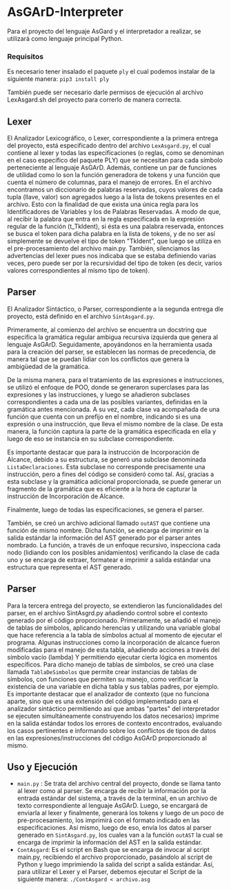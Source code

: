 # AsGArD-Interpreter
Para el proyecto del lenguaje AsGard y el interpretador a realizar, se utilizará como lenguaje principal Python.

### Requisitos
Es necesario tener insalado el paquete `ply` el cual podemos instalar de la siguiente manera: `pip3 install ply`

También puede ser necesario darle permisos de ejecución al archivo LexAsgard.sh del proyecto para correrlo de manera correcta.

## Lexer
El Analizador Lexicográfico, o Lexer, correspondiente a la primera entrega del proyecto, está especificado dentro del archivo `LexAsgard.py`, el cual contiene al lexer y todas las especificaciones (o reglas, como se denominan en el caso específico del paquete PLY) que se necesitan para cada símbolo perteneciente al lenguaje AsGArD. Además, contiene un par de funciones de utilidad como lo son la función generadora de tokens y una función que cuenta el número de columnas, para el manejo de errores. 
En el archivo encontramos un diccionario de palabras reservadas, cuyos valores de cada tupla (llave, valor) son agregados luego a la lista de tokens presentes en el archivo. Esto con la finalidad de que exista una única regla para los Identificadores de Variables y los de Palabras Reservadas. A modo de que, al recibir la palabra que entra en la regla especificada en la expresión regular de la función (t_TkIdent), si ésta es una palabra reservada, entonces se busca el token para dicha palabra en la lista de tokens, y de no ser así simplemente se devuelve el tipo de token "TkIdent", que luego se utiliza en el pre-procesamiento del archivo main.py. También, silenciamos las advertencias del lexer pues nos indicaba que se estaba definiendo varias veces, pero puede ser por la recursividad del tipo de token (es decir, varios valores correspondientes al mismo tipo de token).


## Parser
El Analizador Sintáctico, o Parser, correspondiente a la segunda entrega dle proyecto, está definido en el archivo `SintAsgard.py`.

Primeramente, al comienzo del archivo se encuentra un docstring que especifica la gramática regular ambigua recursiva izquierda que genera al lenguaje AsGArD. Seguidamente, apoyándonos en la herramienta usada para la creación del parser, se establecen las normas de precedencia, de manera tal que se puedan lidiar con los conflictos que genera la ambigüedad de la gramática.

De la misma manera, para el tratamiento de las expresiones e instrucciones, se utilizó el enfoque de POO, donde se generaron superclases para las expresiones y las instrucciones, y luego se añadieron subclases correspondientes a cada una de las posibles variantes, definidas en la gramática antes mencionada. A su vez, cada clase va acompañada de una función que cuenta con un prefijo en el nombre, indicando si es una expresión o una instrucción, que lleva el mismo nombre de la clase. De esta manera, la función captura la parte de la gramática especificada en ella y luego de eso se instancia en su subclase correspondiente.

Es importante destacar que para la instrucción de Incorporación de Alcance, debido a su estructura, se generó una subclase denominada `ListaDeclaraciones`. Esta subclase no corresponde precisamente una instrucción, pero a fines del código se consideró como tal. Así, gracias a esta subclase y la gramática adicional proporcionada, se puede generar un fragmento de la gramática que es eficiente a la hora de capturar la instrucción de Incorporación de Alcance.

Finalmente, luego de todas las especificaciones, se genera el parser.

También, se creó un archivo adicional llamado `outAST` que contiene una función de mismo nombre. Dicha función, se encarga de imprimir en la salida estándar la información del AST generado por el parser antes nombrado. La función, a través de un enfoque recursivo, inspecciona cada nodo (lidiando con los posibles anidamientos) verificando la clase de cada uno y se encarga de extraer, formatear e imprimir a salida estándar una estructura que representa el AST generado.

## Parser
Para la tercera entrega del proyecto, se extendieron las funcionalidades del parser, en el archivo SintAsgrd.py añadiendo control sobre el contexto generado por el código proporcionado. Primeramente, se añadió el manejo de tablas de símbolos, aplicando herencias y utilizando una variable global que hace referencia a la tabla de símbolos actual al momento de ejecutar el programa. Algunas instrucciones como la incorporación de alcance fueron modificadas para el manejo de esta tabla, añadiendo acciones a través del símbolo vacío (lambda) Y permitiendo ejecutar cierta lógica en momentos específicos. Para dicho manejo de tablas de símbolos, se creó una clase llamada `TablaDeSimbolos` que permite crear instancias de tablas de símbolos, con funciones que permiten su manejo, como verificar la existencia de una variable en dicha tabla y sus tablas padres, por ejemplo. Es importante destacar que el analizador de contexto (que no funciona aparte, sino que es una extensión del código implementado para el analizador sintáctico permitiendo así que ambas "partes" del interpretador se ejecuten simultáneamente construyendo los datos necesarios) imprime en la salida estándar todos los errores de contexto encontrados, evaluando los casos pertinentes e informando sobre los conflictos de tipos de datos en las expresiones/instrucciones del código AsGArD proporcionado al mismo.

## Uso y Ejecución
- `main.py` : Se trata del archivo central del proyecto, donde se llama tanto al lexer como al parser. Se encarga de recibir la información por la entrada estándar del sistema, a través de la terminal, en un archivo de texto correspondiente al lenguaje AsGArD. Luego, se encargará de enviarla al lexer y finalmente, generará los tokens y luego de un poco de pre-procesamiento, los imprimirá con el formato indicado en las especificaciones. Así mismo, luego de eso, envía los datos al parser generado en `SintAsgard.py`, los cuales van a la función `outAST` la cual se encarga de imprimir la información del AST en la salida estándar.
- `ContAsgard`: Es el script en Bash que se encarga de invocar al script main.py, recibiendo el archivo proporcionado, pasándolo al script de Python y luego imprimiendo la salida del script a salida estándar.
Así, para utilizar el Lexer y el Parser, debemos ejecutar el Script de la siguiente manera:
`./ContAsgard < archivo.asg`
